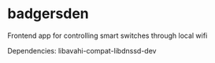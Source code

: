# badgersden

Frontend app for controlling smart switches through local wifi


Dependencies:
libavahi-compat-libdnssd-dev
